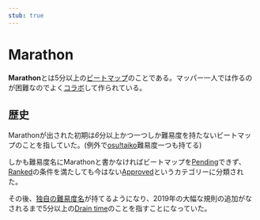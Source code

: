 ```yaml
---
stub: true
---
```


# Marathon

**Marathon**とは5分以上の[ビートマップ](/wiki/Beatmap)のことである。マッパー一人では作るのが困難なのでよく[コラボ](/wiki/Beatmap/Beatmap_collaborations)して作られている。

## 歴史

Marathonが出された初期は*6*分以上かつ一つしか難易度を持たないビートマップのことを指していた。(例外で[osu!taiko](/wiki/Game_mode/osu!taiko)難易度一つも持てる)

しかも難易度名にMarathonと書かなければビートマップを[Pending](/wiki/Beatmap/Category#work-in-progress-and-pending)できず、[Ranked](/wiki/Beatmap/Category#ranked)の条件を満たしても今はない[Approved](/wiki/Beatmap/Category#approved)というカテゴリーに分類された。

その後、[独自の難易度名](/wiki/Ranking_criteria/Difficulty_naming)が持てるようになり、2019年の大幅な規則の追加がなされるまで5分以上の[Drain time](/wiki/Beatmap/Drain_time)のことを指すことになっていた。
